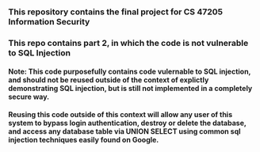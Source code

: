 
### This repository contains the final project for CS 47205 Information Security
### This repo contains part 2, in which the code is not vulnerable to SQL Injection

#### Note: This code purposefully contains code vulernable to SQL injection, and should not be reused outside of the context of explictly demonstrating SQL injection, but is still not implemented in a completely secure way.

**Reusing this code outside of this context will allow any user of this system to bypass login authentication, destroy or delete the database, and access any database table 
via UNION SELECT using common sql injection techniques easily found on Google.**
